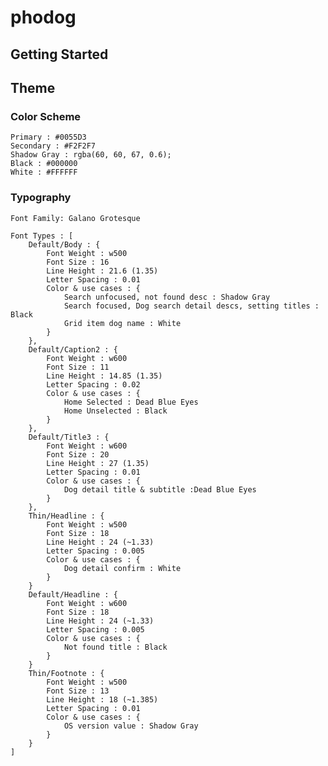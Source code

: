 # phodog

## Getting Started

## Theme

### Color Scheme

    Primary : #0055D3
    Secondary : #F2F2F7
    Shadow Gray : rgba(60, 60, 67, 0.6);
    Black : #000000
    White : #FFFFFF


### Typography

    Font Family: Galano Grotesque

    Font Types : [
        Default/Body : {
            Font Weight : w500
            Font Size : 16
            Line Height : 21.6 (1.35)
            Letter Spacing : 0.01
            Color & use cases : {
                Search unfocused, not found desc : Shadow Gray
                Search focused, Dog search detail descs, setting titles : Black
                Grid item dog name : White
            }
        },
        Default/Caption2 : {
            Font Weight : w600
            Font Size : 11
            Line Height : 14.85 (1.35)
            Letter Spacing : 0.02
            Color & use cases : {
                Home Selected : Dead Blue Eyes
                Home Unselected : Black
            }
        },
        Default/Title3 : {
            Font Weight : w600
            Font Size : 20
            Line Height : 27 (1.35)
            Letter Spacing : 0.01
            Color & use cases : {
                Dog detail title & subtitle :Dead Blue Eyes
            }
        },
        Thin/Headline : {
            Font Weight : w500
            Font Size : 18
            Line Height : 24 (~1.33)
            Letter Spacing : 0.005
            Color & use cases : {
                Dog detail confirm : White
            }
        }
        Default/Headline : {
            Font Weight : w600
            Font Size : 18
            Line Height : 24 (~1.33)
            Letter Spacing : 0.005
            Color & use cases : {
                Not found title : Black
            }
        }
        Thin/Footnote : {
            Font Weight : w500
            Font Size : 13
            Line Height : 18 (~1.385)
            Letter Spacing : 0.01
            Color & use cases : {
                OS version value : Shadow Gray
            }
        }
    ]
